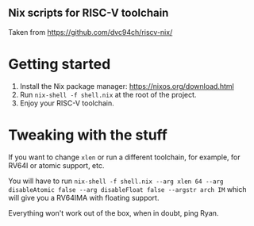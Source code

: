 ## Nix scripts for RISC-V toolchain

Taken from <https://github.com/dvc94ch/riscv-nix/>

# Getting started

1. Install the Nix package manager: <https://nixos.org/download.html>
2. Run `nix-shell -f shell.nix` at the root of the project.
3. Enjoy your RISC-V toolchain.

# Tweaking with the stuff

If you want to change `xlen` or run a different toolchain, for example, for RV64I or atomic support, etc.

You will have to run `nix-shell -f shell.nix --arg xlen 64 --arg disableAtomic false --arg disableFloat false --argstr arch IM` which will give you a RV64IMA with floating support.

Everything won't work out of the box, when in doubt, ping Ryan.

